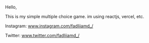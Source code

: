 Hello,

This is my simple multiple choice game.
im using reactjs, vercel, etc.


Instagram: www.instagram.com/fadliiamd_/

Twitter: www.twitter.com/fadliiamd_/